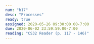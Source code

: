 ```yaml
---
num: "h17"
desc: "Processes"
ready: true
assigned: 2020-05-26 09:30:00.00-7:00
due: 2020-06-02 23:59:59.00-7:00
reading: "CS32 Reader (p. 117 - 146)"
---
```

